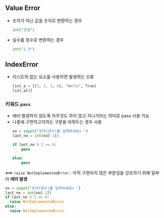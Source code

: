 ## Value Error
- 숫자가 아닌 값을 숫자로 변환하는 경우
	```py
	int("안녕")
	```
-  실수를 정수로 변환하는 경우
	```py
	int("2.3")
	```

## IndexError
- 리스트의 없는 요소를 사용하면 발생하는 오류
	```py
	list_a = [[1, 2, 3, 4], "Hello", True]
	list_a[4]
	```

### 키워드 `pass` 
- 에러 발생하지 않도록 아무것도 하지 않고 지나가라는 의미로 pass 사용 가능
- 나중에 구현하고자하는 구문을 비워두는 경우 사용
	```py
	no = input("숫자(정수)를 입력하세요> ")
	last_no = int(no[-1])
	
	if last_no % 2 == 0:
		pass
	
	else:
		pass
	```

⟺ `raise NotImplementedError`
		: 아직 구현되지 않은 부분임을 강조하기 위해 일부러 **에러 발생**

```py
no = input("숫자(정수)를 입력하세요> ")
last_no = int(no[-1])
if last_no % 2 == 0:
  raise NotImplementedError
else:
  raise NotImplementedError
```

